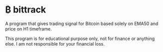 # ₿ bittrack
A program that gives trading signal for Bitcoin based solely on EMA50 and price on H1 timeframe.

This program is for educational purpose only, not for finance or anything else. I am not responsible for your financial loss.
